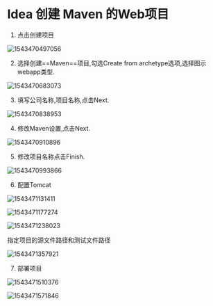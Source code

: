 # Idea 创建 Maven 的Web项目

1.  点击创建项目

![1543470497056](C:\Users\weif\AppData\Roaming\Typora\typora-user-images\1543470497056.png)

2.  选择创建==Maven==项目,勾选Create from archetype选项,选择图示webapp类型.

![1543470683073](C:\Users\weif\AppData\Roaming\Typora\typora-user-images\1543470683073.png)

3.  填写公司名称,项目名称,点击Next.

![1543470838953](C:\Users\weif\AppData\Roaming\Typora\typora-user-images\1543470838953.png)

4.  修改Maven设置,点击Next.

![1543470910896](C:\Users\weif\AppData\Roaming\Typora\typora-user-images\1543470910896.png)

5.  修改项目名称点击Finish.

![1543470993866](C:\Users\weif\AppData\Roaming\Typora\typora-user-images\1543470993866.png)

6.  配置Tomcat

![1543471131411](C:\Users\weif\AppData\Roaming\Typora\typora-user-images\1543471131411.png)

![1543471177274](C:\Users\weif\AppData\Roaming\Typora\typora-user-images\1543471177274.png)

![1543471238023](C:\Users\weif\AppData\Roaming\Typora\typora-user-images\1543471238023.png)

指定项目的源文件路径和测试文件路径

![1543471357921](C:\Users\weif\AppData\Roaming\Typora\typora-user-images\1543471357921.png)

7.  部署项目

![1543471510376](C:\Users\weif\AppData\Roaming\Typora\typora-user-images\1543471510376.png)

![1543471571846](C:\Users\weif\AppData\Roaming\Typora\typora-user-images\1543471571846.png)

